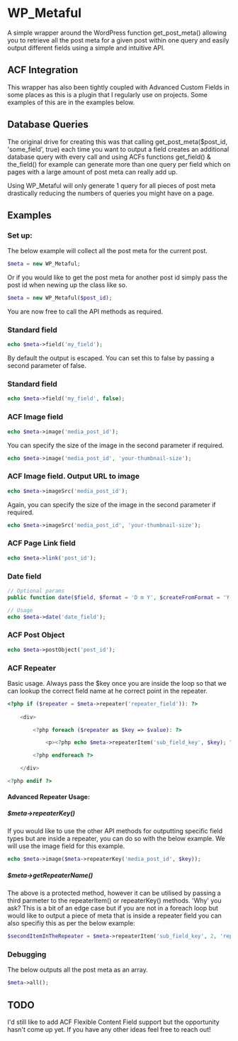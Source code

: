 # WP_Metaful

A simple wrapper around the WordPress function get_post_meta() allowing you to retrieve all the post meta for a given post within one query and easily output different fields using a simple and intuitive API.

## ACF Integration

This wrapper has also been tightly coupled with Advanced Custom Fields in some places as this is a plugin that I regularly use on projects. Some examples of this are in the examples below.

## Database Queries

The original drive for creating this was that calling get_post_meta($post_id, 'some_field', true) each time you want to output a field creates an additional database query with every call and using ACFs functions get_field() & the_field() for example can generate more than one query per field which on pages with a large amount of post meta can really add up. 

Using WP_Metaful will only generate 1 query for all pieces of post meta drastically reducing the numbers of queries you might have on a page.

## Examples

### Set up:
The below example will collect all the post meta for the current post.
```php
$meta = new WP_Metaful;
```
Or if you would like to get the post meta for another post id simply pass the post id when newing up the class like so.
```php
$meta = new WP_Metaful($post_id);
```
You are now free to call the API methods as required.

### Standard field
```php
echo $meta->field('my_field');
```
By default the output is escaped. You can set this to false by passing a second parameter of false.

### Standard field
```php
echo $meta->field('my_field', false);
```

### ACF Image field
```php
echo $meta->image('media_post_id');
```
You can specify the size of the image in the second parameter if required.
```php
echo $meta->image('media_post_id', 'your-thumbnail-size');
```

### ACF Image field. Output URL to image
```php
echo $meta->imageSrc('media_post_id');
```
Again, you can specify the size of the image in the second parameter if required.
```php
echo $meta->imageSrc('media_post_id', 'your-thumbnail-size');
```

### ACF Page Link field
```php
echo $meta->link('post_id');
```

### Date field
```php
// Optional params
public function date($field, $format = 'D m Y', $createFromFormat = 'Y-m-d H:i:s');

// Usage
echo $meta->date('date_field');
```

### ACF Post Object
```php
echo $meta->postObject('post_id');
```

### ACF Repeater
Basic usage. Always pass the $key once you are inside the loop so that we can lookup the correct field name at he correct point in the repeater.
```php
<?php if ($repeater = $meta->repeater('repeater_field')): ?>
	
	<div>

		<?php foreach ($repeater as $key => $value): ?>

			<p><?php echo $meta->repeaterItem('sub_field_key', $key); ?></p>

		<?php endforeach ?>

	</div>

<?php endif ?>
```
#### Advanced Repeater Usage:

##### $meta->repeaterKey()

If you would like to use the other API methods for outputting specific field types but are inside a repeater, you can do so with the below example. We will use the image field for this example.
```php
echo $meta->image($meta->repeaterKey('media_post_id', $key));
```

##### $meta->getRepeaterName()

The above is a protected method, however it can be utilised by passing a third parmeter to the repeaterItem() or repeaterKey() methods. 'Why' you ask? This is a bit of an edge case but if you are not in a foreach loop but would like to output a piece of meta that is inside a repeater field you can also specifiy this as per the below example:
```php
$secondItemInTheRepeater = $meta->repeaterItem('sub_field_key', 2, 'repeater_name');
```

### Debugging
The below outputs all the post meta as an array.
```php
$meta->all();
```
## TODO

I'd still like to add ACF Flexible Content Field support but the opportunity hasn't come up yet. If you have any other ideas feel free to reach out!
